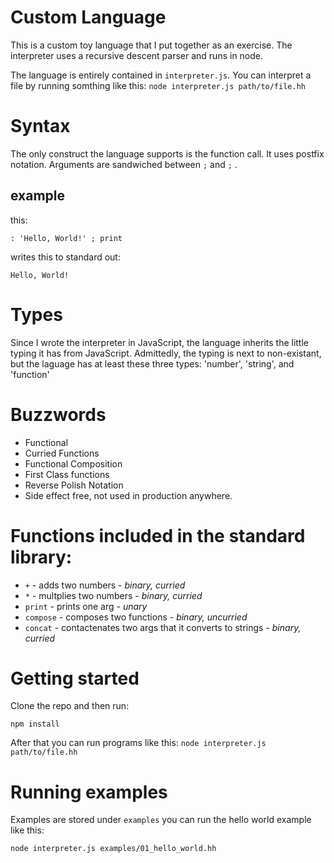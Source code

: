 # Custom Language

This is a custom toy language that I put together as an exercise. The interpreter uses a recursive descent parser and runs in node.

The language is entirely contained in `interpreter.js`. You can interpret a file by running somthing like this: `node interpreter.js path/to/file.hh`

# Syntax

The only construct the language supports is the function call. It uses postfix notation. Arguments are sandwiched between `;` and `;` .


## example

this:

    : 'Hello, World!' ; print

writes this to standard out:

    Hello, World!

# Types

Since I wrote the interpreter in JavaScript, the language inherits the little typing it has from JavaScript. Admittedly, the typing is next to non-existant, but the laguage has at least these three types: 'number', 'string', and 'function'


# Buzzwords

* Functional
* Curried Functions
* Functional Composition
* First Class functions
* Reverse Polish Notation
* Side effect free, not used in production anywhere.

# Functions included in the standard library:

* `+` - adds two numbers - *binary, curried*
* `*` - multplies two numbers - *binary, curried*
* `print` - prints one arg - *unary*
* `compose` - composes two functions - *binary, uncurried*
* `concat` - contactenates two args that it converts to strings - *binary, curried*

# Getting started

Clone the repo and then run:

    npm install

After that you can run programs like this: `node interpreter.js path/to/file.hh`

# Running examples

Examples are stored under `examples` you can run the hello world example like this:

    node interpreter.js examples/01_hello_world.hh
